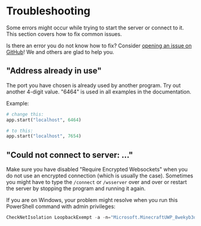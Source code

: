 # Troubleshooting

Some errors might occur while trying to start the server or connect
to it. This section covers how to fix common issues.

Is there an error you do not know how to fix? Consider
[opening an issue on GitHub](https://github.com/bedrock-ws/bedrockpy/issues/new/choose)!
We and others are glad to help you.


## "Address already in use"

The port you have chosen is already used by another program. Try out
another 4-digit value. "6464" is used in all examples in the documentation.

Example:

```python
# change this:
app.start("localhost", 6464)

# to this:
app.start("localhost", 7654)
```


## "Could not connect to server: ..."

Make sure you have disabled "Require Encrypted Websockets" when you do not
use an encrypted connection (which is usually the case). Sometimes you
might have to type the `/connect` or `/wsserver` over and over or restart
the server by stopping the program and running it again.

If you are on Windows, your problem might resolve when you run this PowerShell
command with admin privileges:

```powershell
CheckNetIsolation LoopbackExempt -a -n="Microsoft.MinecraftUWP_8wekyb3d8bbwe"
```
